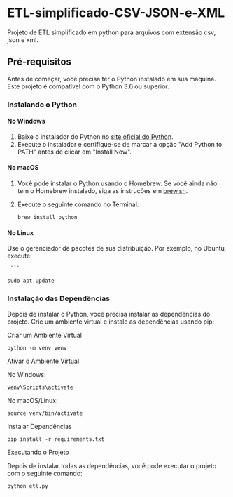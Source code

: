 # ETL-simplificado-CSV-JSON-e-XML

Projeto de ETL simplificado em python para arquivos com extensão csv, json e xml.

## Pré-requisitos

Antes de começar, você precisa ter o Python instalado em sua máquina. Este projeto é compatível com o Python 3.6 ou superior.

### Instalando o Python

#### No Windows

1. Baixe o instalador do Python no [site oficial do Python](https://www.python.org/downloads/).
2. Execute o instalador e certifique-se de marcar a opção "Add Python to PATH" antes de clicar em "Install Now".

#### No macOS

1. Você pode instalar o Python usando o Homebrew. Se você ainda não tem o Homebrew instalado, siga as instruções em [brew.sh](https://brew.sh).

2. Execute o seguinte comando no Terminal:

   ```
   brew install python
   ```

#### No Linux

  Use o gerenciador de pacotes de sua distribuição. Por exemplo, no Ubuntu, execute:

     ```
    
    sudo apt update

### Instalação das Dependências

Depois de instalar o Python, você precisa instalar as dependências do projeto. Crie um ambiente virtual e instale as dependências usando pip:

Criar um Ambiente Virtual

    python -m venv venv

Ativar o Ambiente Virtual

No Windows:

    venv\Scripts\activate

No macOS/Linux:

    source venv/bin/activate

Instalar Dependências

    pip install -r requirements.txt

Executando o Projeto

Depois de instalar todas as dependências, você pode executar o projeto com o seguinte comando:

```
python etl.py
```



